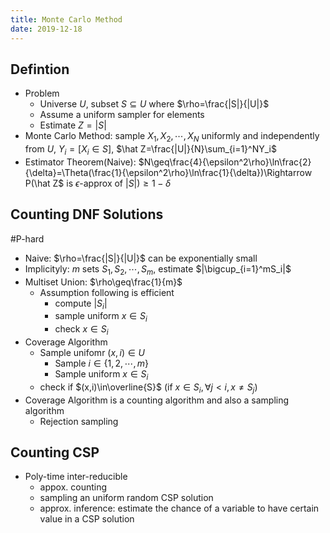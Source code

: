 ```yaml
---
title: Monte Carlo Method
date: 2019-12-18
---
```


## Defintion

* Problem
  * Universe $U$, subset $S\subseteq U$ where $\rho=\frac{|S|}{|U|}$
  * Assume a uniform sampler for elements
  * Estimate $Z=|S|$
* Monte Carlo Method: sample $X_1,X_2,\cdots,X_N$ uniformly and independently from $U$, $Y_i=[X_i\in S]$, $\hat Z=\frac{|U|}{N}\sum_{i=1}^NY_i$
* Estimator Theorem(Naive): $N\geq\frac{4}{\epsilon^2\rho}\ln\frac{2}{\delta}=\Theta(\frac{1}{\epsilon^2\rho}\ln\frac{1}{\delta})\Rightarrow P(\hat Z$ is $\epsilon$-approx of $|S|)\geq 1-\delta$

## Counting DNF Solutions

#P-hard

* Naive: $\rho=\frac{|S|}{|U|}$ can be exponentially small
* Implicityly: $m$ sets $S_1,S_2,\cdots,S_m$, estimate $|\bigcup_{i=1}^mS_i|$
* Multiset Union: $\rho\geq\frac{1}{m}$
  * Assumption following is efficient
    * compute $|S_i|$
    * sample uniform $x\in S_i$
    * check $x\in S_i$
* Coverage Algorithm
  * Sample unifomr $(x,i)\in U$
    * Sample $i\in\{1,2,\cdots,m\}$
    * Sample uniform $x\in S_i$
  * check if $(x,i)\in\overline{S}$ (if $x\in S_i,\forall j<i,x\neq S_j$)
* Coverage Algorithm is a counting algorithm and also a sampling algorithm
  * Rejection sampling

## Counting CSP

* Poly-time inter-reducible
  * appox. counting
  * sampling an uniform random CSP solution
  * approx. inference: estimate the chance of a variable to have certain value in a CSP solution